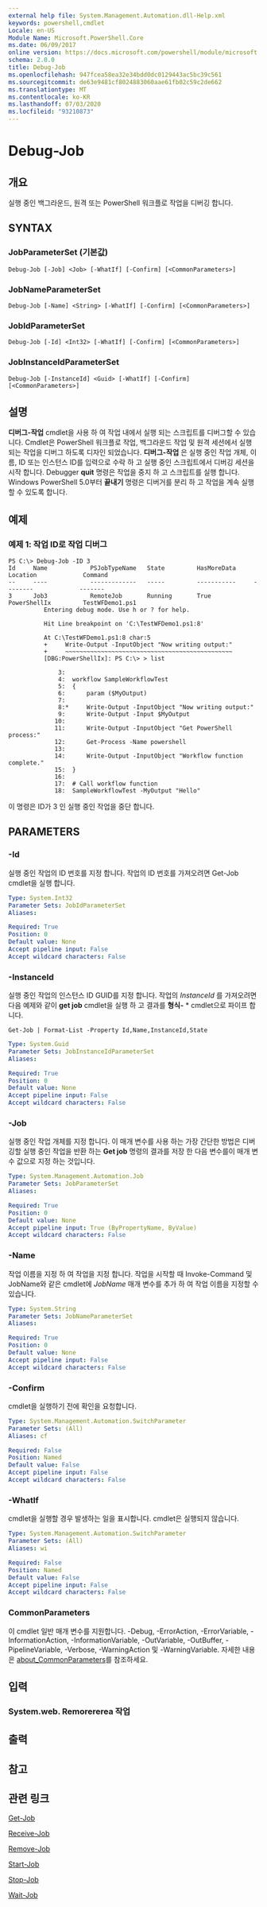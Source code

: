 ```yaml
---
external help file: System.Management.Automation.dll-Help.xml
keywords: powershell,cmdlet
Locale: en-US
Module Name: Microsoft.PowerShell.Core
ms.date: 06/09/2017
online version: https://docs.microsoft.com/powershell/module/microsoft.powershell.core/debug-job?view=powershell-7&WT.mc_id=ps-gethelp
schema: 2.0.0
title: Debug-Job
ms.openlocfilehash: 947fcea58ea32e34bdd0dc0129443ac5bc39c561
ms.sourcegitcommit: de63e9481cf8024883060aae61fb02c59c2de662
ms.translationtype: MT
ms.contentlocale: ko-KR
ms.lasthandoff: 07/03/2020
ms.locfileid: "93210873"
---
```

# Debug-Job

## 개요
실행 중인 백그라운드, 원격 또는 PowerShell 워크플로 작업을 디버깅 합니다.

## SYNTAX

### JobParameterSet (기본값)

```
Debug-Job [-Job] <Job> [-WhatIf] [-Confirm] [<CommonParameters>]
```

### JobNameParameterSet

```
Debug-Job [-Name] <String> [-WhatIf] [-Confirm] [<CommonParameters>]
```

### JobIdParameterSet

```
Debug-Job [-Id] <Int32> [-WhatIf] [-Confirm] [<CommonParameters>]
```

### JobInstanceIdParameterSet

```
Debug-Job [-InstanceId] <Guid> [-WhatIf] [-Confirm] [<CommonParameters>]
```

## 설명
**디버그-작업** cmdlet을 사용 하 여 작업 내에서 실행 되는 스크립트를 디버그할 수 있습니다.
Cmdlet은 PowerShell 워크플로 작업, 백그라운드 작업 및 원격 세션에서 실행 되는 작업을 디버그 하도록 디자인 되었습니다.
**디버그-작업** 은 실행 중인 작업 개체, 이름, ID 또는 인스턴스 ID를 입력으로 수락 하 고 실행 중인 스크립트에서 디버깅 세션을 시작 합니다.
Debugger **quit** 명령은 작업을 중지 하 고 스크립트를 실행 합니다.
Windows PowerShell 5.0부터 **끝내기** 명령은 디버거를 분리 하 고 작업을 계속 실행할 수 있도록 합니다.

## 예제

### 예제 1: 작업 ID로 작업 디버그

```
PS C:\> Debug-Job -ID 3
Id     Name            PSJobTypeName   State         HasMoreData     Location             Command
--     ----            -------------   -----         -----------     --------             -------
3      Job3            RemoteJob       Running       True            PowerShellIx         TestWFDemo1.ps1
          Entering debug mode. Use h or ? for help.

          Hit Line breakpoint on 'C:\TestWFDemo1.ps1:8'

          At C:\TestWFDemo1.ps1:8 char:5
          +     Write-Output -InputObject "Now writing output:"
          +     ~~~~~~~~~~~~~~~~~~~~~~~~~~~~~~~~~~~~~~~~~~~~~~~
          [DBG:PowerShellIx]: PS C:\> > list

              3:
              4:  workflow SampleWorkflowTest
              5:  {
              6:      param ($MyOutput)
              7:
              8:*     Write-Output -InputObject "Now writing output:"
              9:      Write-Output -Input $MyOutput
             10:
             11:      Write-Output -InputObject "Get PowerShell process:"
             12:      Get-Process -Name powershell
             13:
             14:      Write-Output -InputObject "Workflow function complete."
             15:  }
             16:
             17:  # Call workflow function
             18:  SampleWorkflowTest -MyOutput "Hello"
```

이 명령은 ID가 3 인 실행 중인 작업을 중단 합니다.

## PARAMETERS

### -Id
실행 중인 작업의 ID 번호를 지정 합니다.
작업의 ID 번호를 가져오려면 Get-Job cmdlet을 실행 합니다.

```yaml
Type: System.Int32
Parameter Sets: JobIdParameterSet
Aliases:

Required: True
Position: 0
Default value: None
Accept pipeline input: False
Accept wildcard characters: False
```

### -InstanceId
실행 중인 작업의 인스턴스 ID GUID를 지정 합니다.
작업의 *InstanceId* 를 가져오려면 다음 예제와 같이 **get job** cmdlet을 실행 하 고 결과를 **형식-** * cmdlet으로 파이프 합니다.

`Get-Job | Format-List -Property Id,Name,InstanceId,State`

```yaml
Type: System.Guid
Parameter Sets: JobInstanceIdParameterSet
Aliases:

Required: True
Position: 0
Default value: None
Accept pipeline input: False
Accept wildcard characters: False
```

### -Job
실행 중인 작업 개체를 지정 합니다.
이 매개 변수를 사용 하는 가장 간단한 방법은 디버깅할 실행 중인 작업을 반환 하는 **Get job** 명령의 결과를 저장 한 다음 변수를이 매개 변수 값으로 지정 하는 것입니다.

```yaml
Type: System.Management.Automation.Job
Parameter Sets: JobParameterSet
Aliases:

Required: True
Position: 0
Default value: None
Accept pipeline input: True (ByPropertyName, ByValue)
Accept wildcard characters: False
```

### -Name
작업 이름을 지정 하 여 작업을 지정 합니다.
작업을 시작할 때 Invoke-Command 및 JobName와 같은 cmdlet에 *JobName* 매개 변수를 추가 하 여 작업 이름을 지정할 수 있습니다.

```yaml
Type: System.String
Parameter Sets: JobNameParameterSet
Aliases:

Required: True
Position: 0
Default value: None
Accept pipeline input: False
Accept wildcard characters: False
```

### -Confirm
cmdlet을 실행하기 전에 확인을 요청합니다.

```yaml
Type: System.Management.Automation.SwitchParameter
Parameter Sets: (All)
Aliases: cf

Required: False
Position: Named
Default value: False
Accept pipeline input: False
Accept wildcard characters: False
```

### -WhatIf
cmdlet을 실행할 경우 발생하는 일을 표시합니다.
cmdlet은 실행되지 않습니다.

```yaml
Type: System.Management.Automation.SwitchParameter
Parameter Sets: (All)
Aliases: wi

Required: False
Position: Named
Default value: False
Accept pipeline input: False
Accept wildcard characters: False
```

### CommonParameters
이 cmdlet 일반 매개 변수를 지원합니다. -Debug, -ErrorAction, -ErrorVariable, -InformationAction, -InformationVariable, -OutVariable, -OutBuffer, -PipelineVariable, -Verbose, -WarningAction 및 -WarningVariable. 자세한 내용은 [about_CommonParameters](https://go.microsoft.com/fwlink/?LinkID=113216)를 참조하세요.

## 입력

### System.web. Remorererea 작업

## 출력

## 참고

## 관련 링크

[Get-Job](Get-Job.md)

[Receive-Job](Receive-Job.md)

[Remove-Job](Remove-Job.md)

[Start-Job](Start-Job.md)

[Stop-Job](Stop-Job.md)

[Wait-Job](Wait-Job.md)
